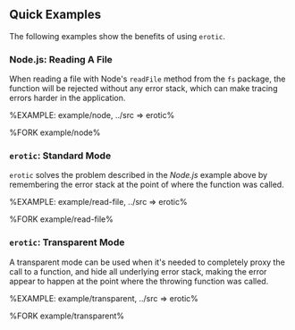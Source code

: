 ## Quick Examples

The following examples show the benefits of using `erotic`.

### Node.js: Reading A File

When reading a file with Node's `readFile` method from the `fs` package, the function will be rejected without any error stack, which can make tracing errors harder in the application.

%EXAMPLE: example/node, ../src => erotic%

%FORK example/node%

### `erotic`: Standard Mode

`erotic` solves the problem described in the _Node.js_ example above by remembering the error stack at the point of where the function was called.

%EXAMPLE: example/read-file, ../src => erotic%

%FORK example/read-file%

### `erotic`: Transparent Mode

A transparent mode can be used when it's needed to completely proxy the call to a function, and hide all underlying error stack, making the error appear to happen at the point where the throwing function was called.

%EXAMPLE: example/transparent, ../src => erotic%

%FORK example/transparent%